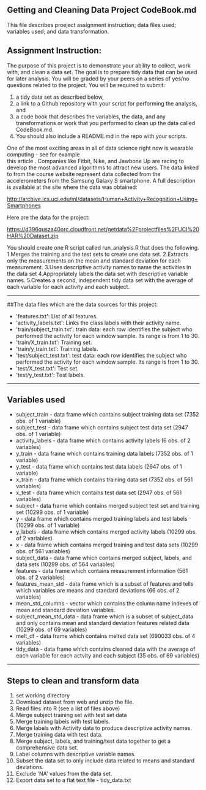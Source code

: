 ## Getting and Cleaning Data Project CodeBook.md

This file describes proeject assignment instruction; data files used; variables used; and data transformation.

## Assignment Instruction:

The purpose of this project is to demonstrate your ability to collect, work with, and clean a data set. 
The goal is to prepare tidy data that can be used for later analysis. 
You will be graded by your peers on a series of yes/no questions related to the project. 
You will be required to submit: 
1) a tidy data set as described below, 
2) a link to a Github repository with your script for performing the analysis, and 
3) a code book that describes the variables, the data, and any transformations or work that you performed to clean up the data called CodeBook.md. 
4) You should also include a README.md in the repo with your scripts. 

One of the most exciting areas in all of data science right now is wearable computing - see for example  
this article . Companies like Fitbit, Nike, and Jawbone Up are racing to develop the most advanced algorithms 
to attract new users. 
The data linked to from the course website represent data collected from the accelerometers 
from the Samsung Galaxy S smartphone. A full description is available at the site where the data was obtained: 

http://archive.ics.uci.edu/ml/datasets/Human+Activity+Recognition+Using+Smartphones 

Here are the data for the project: 

https://d396qusza40orc.cloudfront.net/getdata%2Fprojectfiles%2FUCI%20HAR%20Dataset.zip 

You should create one R script called run_analysis.R that does the following. 
1.Merges the training and the test sets to create one data set.
2.Extracts only the measurements on the mean and standard deviation for each measurement. 
3.Uses descriptive activity names to name the activities in the data set
4.Appropriately labels the data set with descriptive variable names. 
5.Creates a second, independent tidy data set with the average of each variable for each activity and each subject. 

------------------------------------------------------------------
##The data files which are the data sources for this project:

- 'features.txt': List of all features.
- 'activity_labels.txt': Links the class labels with their activity name.
- 'train/subject_train.txt': train data: each row identifies the subject who performed the activity 
   for each window sample. Its range is from 1 to 30.
- 'train/X_train.txt': Training set.
- 'train/y_train.txt': Training labels.
- 'test/subject_test.txt': test data: each row identifies the subject who performed the activity 
   for each window sample. Its range is from 1 to 30.
- 'test/X_test.txt': Test set.
- 'test/y_test.txt': Test labels.

----------------------------------------------------------------------
## Variables used
- subject_train - data frame which contains subject training data set (7352 obs. of  1 variable)
- subject_test - data frame which contains subject test data set (2947 obs. of  1 variable)
- activity_labels - data frame which contains activity labels (6 obs. of  2 variables)
- y_train - data frame which contains training data labels (7352 obs. of  1 variable)
- y_test - data frame which contains test data labels (2947 obs. of  1 variable)
- x_train - data frame which contains training data set (7352 obs. of  561 variables)
- x_test - data frame which contains test data set (2947 obs. of  561 variables)
- subject - data frame which contains merged subject test set and training set (10299 obs. of  1 variable)
- y - data frame which contains merged training labels and test labels (10299 obs. of  1 variable)
- y_labels - data frame which contains merged activity labels (10299 obs. of  2 variables)
- x - data frame which contains merged training and test data sets (10299 obs. of  561 variables)
- subject_data - data frame which contains merged subject, labels, and data sets (10299 obs. of  564 variables)
- features - data frame which contains measurement information (561 obs. of  2 variables)
- features_mean_std - data frame which is a subset of features and tells which variables 
                      are means and standard deviations (66 obs. of  2 variables)
- mean_std_columns - vector which contains the column name indexes of mean and standard deviation variables.
- subject_mean_std_data - data frame which is a subset of subject_data and only contains mean and 
                        standard deviation features related data (10299 obs. of  69 variables)
- melt_df - data frame which contains melted data set (690033 obs. of  4 variables)
- tidy_data - data frame which contains cleaned data with the average of each variable 
		   for each actvity and each subject (35 obs. of  69 variables)
		   
------------------------------------------------------------------------
## Steps to clean and transform data
1. set working directory
2. Download dataset from web and unzip the file.
3. Read files into R (see a list of files above)
4. Merge subject training set with test set data
5. Merge training labels with test labels.
6. Merge labels with Activity data to produce descriptive activity names.
7. Merge training data with test data.
8. Merge subject, labels, and training/test data together to get a comprehensive data set.
9. Label columns with descriptive variable names.
10. Subset the data set to only include data related to means and standard deviations.
11. Exclude 'NA' values from the data set.
12. Export data set to a flat text file - tidy_data.txt

